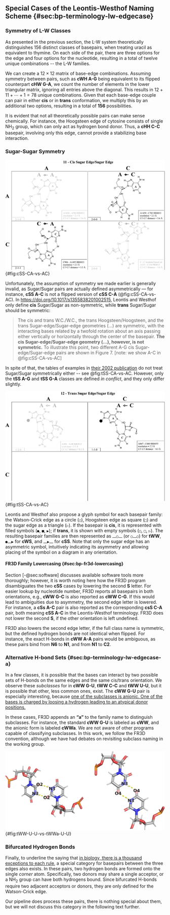## Special Cases of the Leontis-Westhof Naming Scheme {#sec:bp-terminology-lw-edgecase}

### Symmetry of L-W Classes

As presented in the previous section, the L-W system theoretically distinguishes 156 distinct classes of basepairs, when treating uracil as equivalent to thymine.
On each side of the pair, there are three options for the edge and four options for the nucleotide, resulting in a total of twelve unique combinations -- the L-W families.

We can create a $12 \times 12$ matrix of base-edge combinations.
Assuming symmetry between pairs, such as **cWH A-G** being equivalent to its flipped counterpart **cHW G-A**, we count the number of elements in the lower triangular matrix, ignoring all entries above the diagonal.
This results in $12 + 11 + \cdots + 1 = 78$ unique combinations.
Given that each base-edge couple can pair in either **cis** or in **trans** conformation, we multiply this by an additional two options, resulting in a total of **156** possibilities.

It is evident that not all theoretically possible pairs can make sense chemically.
For instance, the Hoogsteen edge of cytosine consists of single NH<sub>2</sub> group, which can only act as hydrogen bond donor.
Thus, a **cHH C-C** basepair, involving only this edge, cannot provide a stabilizing base interaction.

<!-- The conformation is different for each of the four nucleotides.
We have the following choices:

* **cis** or **trans**
* **pair** of **nucleotides**, choice of 2 out of 4
* **pair** of **edges**, choice of 2 out of 4

Since both choices allow repetitions (`A` can pair with another `A`), we calculate the number of options as $\binom{n + 1}{2}$ (https://en.wikipedia.org/wiki/Combination#Number_of_combinations_with_repetition).
Since the numbers are small, we can alternatively count the number of options using a simple table.

However, we have to account for the fact that some pairs are symmetric to each other and avoid double counting these.
For example, the **cWW G-C** is the same pair as **cWW C-G**.
Generally, we should avoid counting a pair if swapping the order of edges and the order of nucleotides yields a pair which was counted already.
We will first avoid edge combinations marked as duplicate:

| - | W | H | S |
|---|---|---|---|
| W | 1 | Dup | Dup |
| H | 2 |  3  | Dup |
| S | 4 |  5  |  6  |

This leaves with 6 edge combinations, 3 symmetric and 3 asymmetric.
If the edge combination is asymmetric, we can count all 16 nucleotide combinations.
If is it symmetric, we can only count the 10 unique nucleotide combinations:

| - | A | T   | G   | C   |
|---|---|---|---|--|
| A | 1 | Dup | Dup | Dup |
| T | 2 |  3  | Dup | Dup |
| G | 4 |  5  |  6  | Dup |
| C | 7 |  8  |  9  | 10  |

When we add these and multiply by 2 to account for the **cis** or **trans** choice, we get:

$$2 \cdot \left( 16 \cdot 3 + 10 \cdot 3 \right) = 156$$ -->

### Sugar-Sugar Symmetry

![The C-A pair is different from A-C -- it is shifted by ~3 Å horizontally, resulting in a different set of H-bonds <https://doi.org/10.1093/nar/gkf481>](../img/cSS-CA-vs-AC.png){#fig:cSS-CA-vs-AC}

Unfortunately, the assumption of symmetry we made earlier is generally invalid, as Sugar/Sugar pairs are actually defined asymmetrically — for instance, **cSS A-C** is not a flipped version of **cSS C-A** (@fig:cSS-CA-vs-AC).
In <https://doi.org/10.1017/s1355838201002515>, Leontis and Westhof only define **cis** Sugar/Sugar as non-symmetric, while **trans** Sugar/Sugar should be symmetric:

> The cis and trans W.C./W.C., the trans Hoogsteen/Hoogsteen, and the trans Sugar-edge/Sugar-edge geometries (…) are symmetric, with the interacting bases related by a twofold rotation about an axis passing either vertically or horizontally through the center of the basepair.
> **The cis Sugar-edge/Sugar-edge geometry (…), however, is not symmetric.**
> To illustrate this point, two different A-G cis Sugar-edge/Sugar-edge pairs are shown in Figure 7. [note: we show A-C in @fig:cSS-CA-vs-AC]

In spite of that, the tables of examples in [their 2002 publication](https://doi.org/10.1093/nar/gkf481) do not treat Sugar/Sugar symmetrically either -- see @fig:tSS-CA-vs-AC.
However, only the **tSS A-G** and **tSS G-A** classes are defined _in conflict_, and they only differ slightly.

![In trans Sugar/Sugar, C-A is defined while A-C is left undefined. In contrast, in W/W and H/H the C-A and A-C show the same pair (turned upside down)](../img/tSS-CA-vs-AC.png){#fig:tSS-CA-vs-AC}

Leontis and Westhof also propose a glyph symbol for each basepair family:
the Watson-Crick edge as a circle (`○`), Hoogsteen edge as square (`□`) and the sugar edge as a triangle (`▷`).
If the basepair is **cis**, it is represented with filled symbols (`●`, `■`, `▶`); if **trans**, it is shown with empty symbols (`○`, `□`, `▷`).
The resulting basepair families are then represented as `⎼○⎼` (or `○⎼○`) for **tWW**, `●⎼▶` for **cWS**, and `⎼▶⎼` for **cSS**.
Note that only the sugar edge has an asymmetric symbol, intuitively indicating its asymmetry and allowing placing of the symbol on a diagram in any orientation.

#### FR3D Family Lowercasing {#sec:bp-fr3d-lowercasing}

Section [-@sec:software] discusses available software tools more thoroughly; however, it is worth noting here how the FR3D program disambiguates the two **cSS** cases by lowering the second **S** letter.
For easier lookup by nucleotide number, FR3D reports all basepairs in both orientations, e.g., **cWW G-C** is also reported as **cWW C-G**.
If this would lead to ambiguities due to asymmetry, the second edge letter is lowered.
For instance, a **cSs A-C** pair is also reported as the corresponding **csS C-A** pair, both meaning **cSS A-C** in the Leontis-Westhof terminology.
FR3D does not lower the second **S**, if the other orientation is left undefined.

FR3D also lowers the second edge letter, if the full class name is symmetric, but the defined hydrogen bonds are not identical when flipped.
For instance, the exact H-bonds in **cWW A-A** pairs would be ambiguous, as these pairs bind from **N6** to **N1**, and from **N1** to **C2**.

<!-- ■⎼▶
□⎼▷
○⎼● -->

### Alternative H-bond Sets {#sec:bp-terminology-lw-edgecase-a}

In a few classes, it is possible that the bases can interact by two possible sets of H-bonds on the same edges and the same cis/trans orientation.
We observe these _subclasses_ for in **cWW G-U**, **tWW C-C** and **tWW U-U**, but it is possible that other, less common ones, exist.
The **cWW G-U** pair is especially interesting, because
[one of the subclasses is anionic. One of the bases is charged by loosing a hydrogen leading to an atypical donor positions.](https://doi.org/10.1261/rna.079583.123)

In these cases, FR3D appends an **“a”** to the family name to distinguish subclasses.
For instance, the standard **cWW G-U** is labeled as **cWW**, and the anionic form is labeled **cWWa**.
We are not aware of other programs capable of classifying subclasses.
In this work, we follow the FR3D convention, although we have had debates on revisiting subclass naming in the working group.

<!-- tWWa CC, cWWa GT. -->

![The two alternatives of the **tWW U-U** pair. Although the only Watson-Crick edge is involved in both cases, two pairs of hydrogen bonds are possible and both options are well populated in PDB structures.](../img/tWW-U-U-vs-tWWa-U-U.png){#fig:tWW-U-U-vs-tWWa-U-U}

### Bifurcated Hydrogen Bonds

Finally, to underline the saying that [in biology, there is a thousand
exceptions to each rule](https://tandy.cs.illinois.edu/Hunter_MolecularBiology.pdf), a special category for basepairs between the three edges also exists.
In these pairs, two hydrogen bonds are formed onto the single _corner_ atom.
Specifically, two donors may share a single acceptor, or a NH<sub>2</sub> group can have both hydrogens bound.
Since bifurcated H-bonds require two adjacent acceptors or donors, they are only defined for the Watson-Crick edge.

Our pipeline does process these pairs, there is nothing special about them, but we will not discuss this category in the following text further.
<!-- However, we will not discuss this category further here, as we are already getting lost in edge cases.
 -->

<!-- 
While the 2002 paper presents this category and at least FR3D reports it, it is often not considered.
The category only contains 6 distinct basepairs, none of which bind with at least two hydrogen bonds.
In this work, we mostly skip the analysis of these Watson-Bifurcated basepairs.
The provided scripts do process them, but we will avoid them in the discussion for brevity.

Mixtral: The text is clear and mostly well-written. However, there are some minor stylistic improvements that can be made for consistency and readability. Consider revising to: "The 2002 paper introduces this category, which FR3D also reports; however, it is not commonly considered in the literature. This category comprises only six distinct basepairs, none of which engage in at least two hydrogen bonds. In our work, we generally omit an analysis of Watson-Bifurcated basepairs for brevity. The provided scripts do process these cases; however, we will intentionally exclude them from the discussion."
-->

